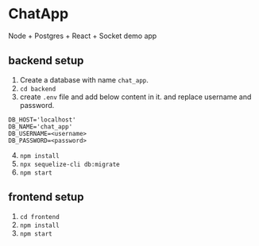 # ChatApp
Node + Postgres + React + Socket demo app

## backend setup
  1. Create a database with name `chat_app`.
  2. `cd backend`
  3. create `.env` file and add below content in it. and replace username and password.
```
DB_HOST='localhost'
DB_NAME='chat_app'
DB_USERNAME=<username>
DB_PASSWORD=<password>
```
  4. `npm install`
  5. `npx sequelize-cli db:migrate`
  6. `npm start`

## frontend setup
  1. `cd frontend`
  2. `npm install`
  3. `npm start`

